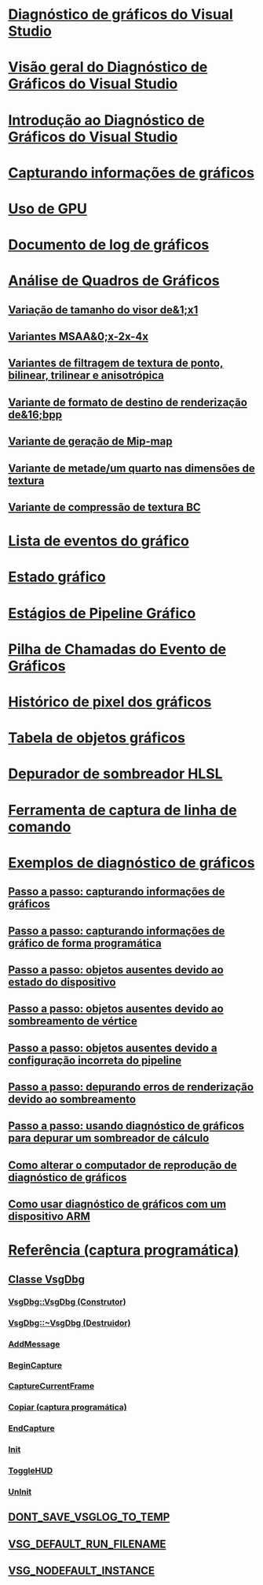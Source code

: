 # [Diagnóstico de gráficos do Visual Studio](visual-studio-graphics-diagnostics.md)
# [Visão geral do Diagnóstico de Gráficos do Visual Studio](overview-of-visual-studio-graphics-diagnostics.md)
# [Introdução ao Diagnóstico de Gráficos do Visual Studio](getting-started-with-visual-studio-graphics-diagnostics.md)
# [Capturando informações de gráficos](capturing-graphics-information.md)
# [Uso de GPU](gpu-usage.md)
# [Documento de log de gráficos](graphics-log-document.md)
# [Análise de Quadros de Gráficos](graphics-frame-analysis.md)
## [Variação de tamanho do visor de&1;x1](1x1-viewport-size-variant.md)
## [Variantes MSAA&0;x-2x-4x](0x-2x-4x-msaa-variants.md)
## [Variantes de filtragem de textura de ponto, bilinear, trilinear e anisotrópica](point-bilinear-trilinear-and-anisotropic-texture-filtering-variants.md)
## [Variante de formato de destino de renderização de&16;bpp](16bpp-render-target-format-variant.md)
## [Variante de geração de Mip-map](mip-map-generation-variant.md)
## [Variante de metade/um quarto nas dimensões de textura](half-quarter-texture-dimensions-variant.md)
## [Variante de compressão de textura BC](bc-texture-compression-variant.md)
# [Lista de eventos do gráfico](graphics-event-list.md)
# [Estado gráfico](graphics-state.md)
# [Estágios de Pipeline Gráfico](graphics-pipeline-stages.md)
# [Pilha de Chamadas do Evento de Gráficos](graphics-event-call-stack.md)
# [Histórico de pixel dos gráficos](graphics-pixel-history.md)
# [Tabela de objetos gráficos](graphics-object-table.md)
# [Depurador de sombreador HLSL](hlsl-shader-debugger.md)
# [Ferramenta de captura de linha de comando](command-line-capture-tool.md)
# [Exemplos de diagnóstico de gráficos](graphics-diagnostics-examples.md)
## [Passo a passo: capturando informações de gráficos](walkthrough-capturing-graphics-information.md)
## [Passo a passo: capturando informações de gráfico de forma programática](walkthrough-capturing-graphics-information-programmatically.md)
## [Passo a passo: objetos ausentes devido ao estado do dispositivo](walkthrough-missing-objects-due-to-device-state.md)
## [Passo a passo: objetos ausentes devido ao sombreamento de vértice](walkthrough-missing-objects-due-to-vertex-shading.md)
## [Passo a passo: objetos ausentes devido a configuração incorreta do pipeline](walkthrough-missing-objects-due-to-misconfigured-pipeline.md)
## [Passo a passo: depurando erros de renderização devido ao sombreamento](walkthrough-debugging-rendering-errors-due-to-shading.md)
## [Passo a passo: usando diagnóstico de gráficos para depurar um sombreador de cálculo](walkthrough-using-graphics-diagnostics-to-debug-a-compute-shader.md)
## [Como alterar o computador de reprodução de diagnóstico de gráficos](how-to-change-the-graphics-diagnostics-playback-machine.md)
## [Como usar diagnóstico de gráficos com um dispositivo ARM](how-to-use-graphics-diagnostics-with-an-arm-device.md)
# [Referência (captura programática)](reference-programmatic-capture.md)
## [Classe VsgDbg](vsgdbg-class.md)
### [VsgDbg::VsgDbg (Construtor)](vsgdbg-vsgdbg-constructor.md)
### [VsgDbg::~VsgDbg (Destruidor)](vsgdbg-tilde-vsgdbg-destructor.md)
### [AddMessage](addmessage.md)
### [BeginCapture](begincapture.md)
### [CaptureCurrentFrame](capturecurrentframe.md)
### [Copiar (captura programática)](copy-programmatic-capture.md)
### [EndCapture](endcapture.md)
### [Init](init.md)
### [ToggleHUD](togglehud.md)
### [UnInit](uninit.md)
## [DONT_SAVE_VSGLOG_TO_TEMP](dont-save-vsglog-to-temp.md)
## [VSG_DEFAULT_RUN_FILENAME](vsg-default-run-filename.md)
## [VSG_NODEFAULT_INSTANCE](vsg-nodefault-instance.md)


<!--HONumber=Feb17_HO4-->


